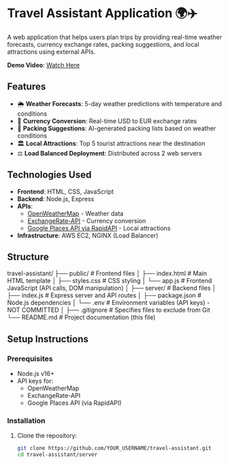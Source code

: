 # Travel Assistant Application 🌍✈️

A web application that helps users plan trips by providing real-time weather forecasts, currency exchange rates, packing suggestions, and local attractions using external APIs.

**Demo Video**: [Watch Here](https://vimeo.com/1070587566/358b938515?ts=0&share=copy)

## Features
- 🌦️ **Weather Forecasts**: 5-day weather predictions with temperature and conditions
- 💱 **Currency Conversion**: Real-time USD to EUR exchange rates
- 🧳 **Packing Suggestions**: AI-generated packing lists based on weather conditions
- 🏛️ **Local Attractions**: Top 5 tourist attractions near the destination
- ⚖️ **Load Balanced Deployment**: Distributed across 2 web servers

## Technologies Used
- **Frontend**: HTML, CSS, JavaScript
- **Backend**: Node.js, Express
- **APIs**:
  - [OpenWeatherMap](https://openweathermap.org/api) - Weather data
  - [ExchangeRate-API](https://www.exchangerate-api.com) - Currency conversion
  - [Google Places API via RapidAPI](https://rapidapi.com/letscrape-6bRBa3EguV/api/google-map-places-new-v2) - Local attractions
- **Infrastructure**: AWS EC2, NGINX (Load Balancer)

## Structure
travel-assistant/
├── public/ # Frontend files
│ ├── index.html # Main HTML template
│ ├── styles.css # CSS styling
│ └── app.js # Frontend JavaScript (API calls, DOM manipulation)
│
├── server/ # Backend files
│ ├── index.js # Express server and API routes
│ ├── package.json # Node.js dependencies
│ └── .env # Environment variables (API keys) - NOT COMMITTED
│
├── .gitignore # Specifies files to exclude from Git
└── README.md # Project documentation (this file)

## Setup Instructions

### Prerequisites
- Node.js v16+
- API keys for:
  - OpenWeatherMap
  - ExchangeRate-API
  - Google Places API (via RapidAPI)

### Installation
1. Clone the repository:
   ```bash
   git clone https://github.com/YOUR_USERNAME/travel-assistant.git
   cd travel-assistant/server

